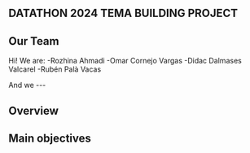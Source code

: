 ## DATATHON 2024 TEMA BUILDING PROJECT

## Our Team

Hi! We are:
-Rozhina Ahmadi 
-Omar Cornejo Vargas
-Didac Dalmases Valcarel
-Rubén Palà Vacas

And we ---

## Overview 

## Main objectives
